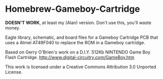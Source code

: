 Homebrew-Gameboy-Cartridge
==========================

**DOESN'T WORK**, at least my (Alan) version. Don't use this, you'll waste money.


Eagle library, schematic, and board files for a Gameboy Cartridge PCB that uses a Atmel AT49F040 to replace the ROM in a Gameboy cartridge.

Based on Gerry O'Brien's work on a D.I.Y. 512Kb NINTENDO Game Boy Flash Cartridge. 
http://www.digital-circuitry.com/GameBoy.htm

This work is licensed under a Creative Commons Attribution 3.0 Unported License.
